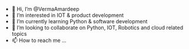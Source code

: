 - 👋 Hi, I’m @VermaAmardeep
- 👀 I’m interested in IOT & product development
- 🌱 I’m currently learning Python & software development
- 💞️ I’m looking to collaborate on Python, IOT, Robotics and cloud related topics
- 📫 How to reach me ...

<!---
VermaAmardeep/VermaAmardeep is a ✨ special ✨ repository because its `README.md` (this file) appears on your GitHub profile.
You can click the Preview link to take a look at your changes.
--->

